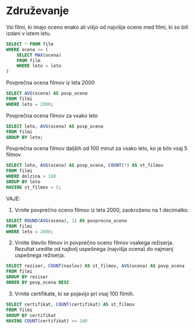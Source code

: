 # Združevanje

Vsi filmi, ki imajo oceno enako ali višjo od najvišje ocene med filmi, ki so bili izdani v istem letu.
```sql
SELECT * FROM film 
WHERE ocena >= (
    SELECT MAX(ocena) 
    FROM film 
    WHERE leto = leto 
)
```

Povprečna ocena filmov iz leta 2000
```sql
SELECT AVG(ocena) AS povp_ocena
FROM filmi
WHERE leto = 2000;
```

Povprečna ocena filmov za vsako leto
```sql
SELECT leto, AVG(ocena) AS povp_ocena
FROM filmi
GROUP BY leto;
```

Povprečna ocena filmov daljših od 100 minut za vsako leto, ko je bilo vsaj 5 filmov
```sql
SELECT leto, AVG(ocena) AS povp_ocena, COUNT(*) AS st_filmov
FROM filmi
WHERE dolzina > 100
GROUP BY leto
HAVING st_filmov > 5;
```

VAJE:

1. Vrnite povprečno oceno filmov iz leta 2000, zaokroženo na 1 decimalko.
```sql
SELECT ROUND(AVG(ocena), 1) AS povprecna_ocena
FROM filmi
WHERE leto = 2000;
```

2. Vrnite število filmov in povprečno oceno filmov vsakega režiserja. Rezultat uredite od najbolj uspešnega (najvišja ocena) do najmanj uspešnega režiserja.
```sql
SELECT reziser, COUNT(naslov) AS st_filmov, AVG(ocena) AS povp_ocena
FROM filmi
GROUP BY reziser
ORDER BY povp_ocena DESC
```

3. Vrnite certifikate, ki se pojavijo pri vsaj 100 filmih.
```sql
SELECT certifikat, COUNT(certifikat) AS st_filmov
FROM filmi
GROUP BY certifikat
HAVING COUNT(certifikat) >= 100
```
